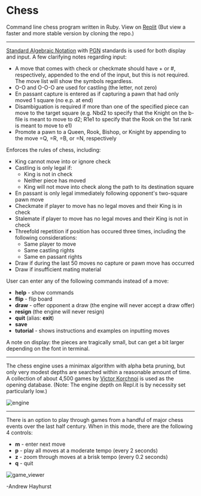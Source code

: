# Chess

Command line chess program written in Ruby. View on [Replit](https://andrewjh271.github.io/chess/) (But view a faster and more stable version by cloning the repo.)

------

[Standard Algebraic Notation](https://en.wikipedia.org/wiki/Algebraic_notation_(chess)) with [PGN](https://en.wikipedia.org/wiki/Portable_Game_Notation) standards is used for both display and input. A few clarifying notes regarding input:

- A move that comes with check or checkmate should have + or #, respectively, appended to the end of the input, but this is not required. The move list will show the symbols regardless.
- O-O and O-O-O are used for castling (the letter, not zero)
- En passant capture is entered as if capturing a pawn that had only moved 1 square (no e.p. at end)
- Disambiguation is required if more than one of the specified piece can move to the target square (e.g. Nbd2 to specify that the Knight on the b-file is meant to move to d2; R1e1 to specify that the Rook on  the 1st rank is meant to move to e1)
- Promote a pawn to a Queen, Rook, Bishop, or Knight by appending to the move =Q, =R, =B, or =N, respectively

Enforces the rules of chess, including:

- King cannot move into or ignore check
- Castling is only legal if:
  - King is not in check
  - Neither piece has moved
  - King will not move into check along the path to its destination square
- En passant is only legal immediately following opponent's two-square pawn move
- Checkmate if player to move has no legal moves and their King is in check
- Stalemate if player to move has no legal moves and their King is not in check
- Threefold repetition if position has occured three times, including the following considerations:
  - Same player to move
  - Same castling rights
  - Same en passant rights
- Draw if during the last 50 moves no capture or pawn move has occurred
- Draw if insufficient mating material

User can enter any of the following commands instead of a move:

- **help** - show commands
- **flip** - flip board
- **draw** - offer opponent a draw (the engine will never accept a draw offer)
- **resign** (the engine will never resign)
- **quit** (alias: **exit**)
- **save**
- **tutorial** - shows instructions and examples on inputting moves

A note on display: the pieces are tragically small, but can get a bit larger depending on the font in terminal.

------

The chess engine uses a minimax algorithm with alpha beta pruning, but only very modest depths are searched within a reasonable amount of time. A collection of about 4,500 games by [Victor Korchnoi](https://en.wikipedia.org/wiki/Viktor_Korchnoi) is used as the opening database. (Note: The engine depth on Repl.it is by necessity set particularly low.)

![engine](public/chess_engine.gif)

------

There is an option to play through games from a handful of major chess events over the last half century. When in this mode, there are the following 4 controls:

- **m** - enter next move
- **p** - play all moves at a moderate tempo (every 2 seconds)
- **z** - zoom through moves at a brisk tempo (every 0.2 seconds)
- **q** - quit

![game_viewer](public/game_viewer.gif)

-Andrew Hayhurst